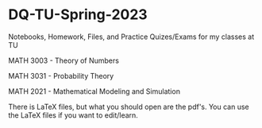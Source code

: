 # DQ-TU-Spring-2023
Notebooks, Homework, Files, and Practice Quizes/Exams for my classes at TU

MATH 3003 - Theory of Numbers

MATH 3031 - Probability Theory

MATH 2021 - Mathematical Modeling and Simulation

There is LaTeX files, but what you should open are the pdf's. 
You can use the LaTeX files if you want to edit/learn.

